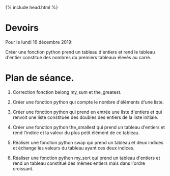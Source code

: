 {% include head.html %}

# Devoirs

Pour le lundi 16 décembre 2019:

Créer une fonction python prend un tableau d'entiers et rend le tableau d'entier constitué des nombres du premiers tableaux élevés au carré.

# Plan de séance.

1. Correction fonction belong my_sum et the_greatest.

2. Créer une fonction python qui compte le nombre d'éléments d'une liste.

3. Créer une fonction python qui prend en entrée une liste d'entiers et qui renvoit une liste constituée des doubles des entiers de la liste initiale.

3. Créer une fonction python the_smallest qui prend un tableau d'entiers et rend l'indice et la valeur du plus petit élément de ce tableau.

4. Réaliser une fonction python swap qui prend un tableau et deux indices et échange les valeurs du tableau ayant ces deux indices.

5. Réaliser une fonction python my_sort qui prend un tableau d'entiers et rend un tableau constitué des mêmes entiers mais dans l'ordre croissant.
